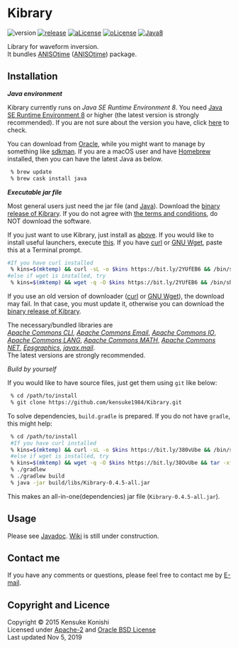 # Kibrary 

![version][version-image]
[![release][release-image]][release]
[![aLicense][alicense-image]][alicense]
[![oLicense][olicense-image]][olicense]
[![Java8][Java8-image]][Java8]

Library for waveform inversion.   
It bundles [ANISOtime](https://github.com/kensuke1984/Kibrary/wiki/ANISOtime) ([ANISOtime][ANISOtime]) package.  


## <a name="installation">Installation
 
 <i><b><a name ="java">Java environment</b></i>
 
Kibrary currently runs on *Java SE Runtime Environment 8*.
You need [Java SE Runtime Environment 8][JRE8] or higher (the latest version is strongly recommended).
If you are not sure about the version you have, 
click <a href="https://www.java.com/en/download/installed8.jsp" target="_blank">here</a> to check. 
 
You can download from [Oracle](https://www.oracle.com/technetwork/java/javase/downloads/index.html),
while you might want to manage by something like [sdkman](https://sdkman.io/).
If you are a macOS user and have [Homebrew](https://brew.sh) installed, then you can have the latest Java as below.
```bash
 % brew update
 % brew cask install java
```

 <i><b>Executable jar file</b></i>
 
Most general users just need the jar file (and [Java](#java)).
Download the [binary release of Kibrary][kibrary].
If you do not agree with [the terms and conditions](#copyright-and-licence), do NOT download the software.

If you just want to use Kibrary, just install as [above](#installation).
If you would like to install useful launchers, execute [this](https://bit.ly/2YUfEB6).
If you have [curl](http://curl.haxx.se/) or [GNU Wget](https://www.gnu.org/software/wget/), paste this at a Terminal prompt.
```bash
#If you have curl installed 
 % kins=$(mktemp) && curl -sL -o $kins https://bit.ly/2YUfEB6 && /bin/sh $kins && rm -f $kins
#else if wget is installed, try
 % kins=$(mktemp) && wget -q -O $kins https://bit.ly/2YUfEB6 && /bin/sh $kins && rm -f $kins
```
If you use an old version of downloader ([curl](http://curl.haxx.se/) or [GNU Wget](https://www.gnu.org/software/wget/)), 
the download may fail. In that case, you must update it, otherwise you can download the [binary release of Kibrary][kibrary]. 

The necessary/bundled libraries are  
[*Apache Commons CLI*][cli], [*Apache Commons Email*][email], [*Apache Commons IO*][io],
[*Apache Commons LANG*][lang], [*Apache Commons MATH*][math], [*Apache Commons NET*][net],
[*Epsgraphics*][eps], [*javax.mail*][mail].  
The latest versions are strongly recommended.


 <i>Build by yourself</i>

If you would like to have source files, just get them using ```git``` like below:

```bash
 % cd /path/to/install
 % git clone https://github.com/kensuke1984/Kibrary.git
```

To solve dependencies, ```build.gradle``` is prepared. If you do not have ```gradle```, this might help:

```bash
 % cd /path/to/install
 #If you have curl installed 
 % kins=$(mktemp) && curl -sL -o $kins https://bit.ly/380vUbe && /bin/sh $kins && rm -f $kins
 #else if wget is installed, try
 % kins=$(mktemp) && wget -q -O $kins https://bit.ly/38OvUbe && tar -xf $kins && rm -f $kins
 % ./gradlew
 % ./gradlew build
 % java -jar build/libs/Kibrary-0.4.5-all.jar
```

This makes an all-in-one(dependencies) jar file (```Kibrary-0.4.5-all.jar```).

## Usage
Please see [Javadoc][javadoc]. [Wiki][wiki] is still under construction.

## Contact me
If you have any comments or questions, please feel free to contact me by [E-mail][mailto].

## Copyright and Licence
Copyright © 2015 Kensuke Konishi  
Licensed under [Apache-2][alicense] and [Oracle BSD License][olicense]  
Last updated Nov 5, 2019


[release-image]:https://img.shields.io/badge/release-Titan-pink.svg
[release]:https://en.wikipedia.org/wiki/Titan_(mythology)
[version-image]:https://img.shields.io/badge/version-0.4.7-yellow.svg

[alicense-image]: https://img.shields.io/badge/license-Apache--2-blue.svg?style=flat
[alicense]: https://www.apache.org/licenses/LICENSE-2.0

[olicense-image]: http://img.shields.io/badge/license-Oracle-blue.svg?style=flat
[olicense]: http://www.oracle.com/technetwork/licenses/bsd-license-1835287.html

[ANISOtime]: http://www-solid.eps.s.u-tokyo.ac.jp/~dsm/anisotime.html

[kibrary]: https://bit.ly/37wxazr

[Java8-image]:https://img.shields.io/badge/dependencies-JRE%208-brightgreen.svg
[Java8]:https://www.java.com/
[JRE8]:http://www.oracle.com/technetwork/java/javase/downloads/index.html
[gradlescript]:http://kensuke1984.github.io/build.gradle
[gradlew]:http://kensuke1984.github.io/gradlew.tar

[wiki]:https://github.com/kensuke1984/Kibrary/wiki
[mailto]:mailto:kensuke@earth.sinica.edu.tw
[javadoc]:https://kensuke1984.github.io/Kibrary

[cli]:http://commons.apache.org/proper/commons-cli/
[email]:http://commons.apache.org/proper/commons-email/
[io]:http://commons.apache.org/proper/commons-io/
[lang]:http://commons.apache.org/proper/commons-lang/
[math]:http://commons.apache.org/proper/commons-math/
[net]:http://commons.apache.org/proper/commons-net/
[eps]:http://www.abeel.be/wiki/EPSGraphics
[mail]:https://java.net/projects/javamail/pages/Home


